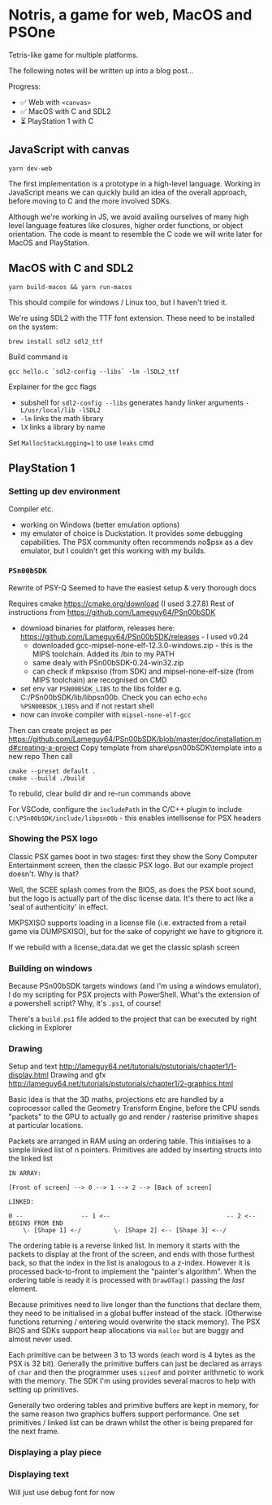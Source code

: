 # Notris, a game for web, MacOS and PSOne

Tetris-like game for multiple platforms.

The following notes will be written up into a blog post...

Progress:

- ✅ Web with `<canvas>`
- ✅ MacOS with C and SDL2
- ⏳ PlayStation 1 with C

## JavaScript with canvas

`yarn dev-web`

The first implementation is a prototype in a high-level language. Working in JavaScript means we can quickly build an
idea of the overall approach, before moving to C and the more involved SDKs.

Although we're working in JS, we avoid availing ourselves of many high level language features like closures, higher
order functions, or object orientation. The code is meant to resemble the C code we will write later for MacOS and
PlayStation.

## MacOS with C and SDL2

`yarn build-macos && yarn run-macos`

This should compile for windows / Linux too, but I haven't tried it.

We're using SDL2 with the TTF font extension. These need to be installed on the system:

```shell
brew install sdl2 sdl2_ttf
```

Build command is 

```shell
gcc hello.c `sdl2-config --libs` -lm -lSDL2_ttf
```

Explainer for the gcc flags

- subshell for `sdl2-config --libs` generates handy linker arguments `-L/usr/local/lib -lSDL2`
- `-lm` links the math library
- `lX` links a library by name

Set `MallocStackLogging=1` to use `leaks` cmd

## PlayStation 1

### Setting up dev environment

Compiler etc.
- working on Windows (better emulation options)
- my emulator of choice is Duckstation. It provides some debugging capabilities. The PSX community often recommends no$psx as a dev emulator, but I couldn't get this working
  with my builds.

### `PSn00bSDK`

Rewrite of PSY-Q
Seemed to have the easiest setup & very thorough docs

Requires cmake https://cmake.org/download (I used 3.27.8)
Rest of instructions from https://github.com/Lameguy64/PSn00bSDK
- download binaries for platform, releases here: https://github.com/Lameguy64/PSn00bSDK/releases - I used v0.24
  - downloaded gcc-mipsel-none-elf-12.3.0-windows.zip - this is the MIPS toolchain. Added its /bin to my PATH
  - same dealy with PSn00bSDK-0.24-win32.zip 
  - can check if mkpsxiso (from SDK) and mipsel-none-elf-size (from MIPS toolchain) are recognised on CMD 
- set env var `PSN00BSDK_LIBS` to the libs folder e.g. C:/PSn00bSDK/lib/libpsn00b. Check you can echo `echo %PSN00BSDK_LIBS%` and if not restart shell
- now can invoke compiler with `mipsel-none-elf-gcc`

Then can create project as per https://github.com/Lameguy64/PSn00bSDK/blob/master/doc/installation.md#creating-a-project
Copy template from share\psn00bSDK\template into a new repo
Then call
```
cmake --preset default .
cmake --build ./build
```

To rebuild, clear build dir and re-run commands above

For VSCode, configure the `includePath` in the C/C++ plugin to include `C:\PSn00bSDK/include/libpsn00b` - this enables intellisense for PSX headers

### Showing the PSX logo

Classic PSX games boot in two stages: first they show the Sony Computer Entertainment screen, then the classic PSX logo. But our example project doesn't. Why is that?

Well, the SCEE splash comes from the BIOS, as does the PSX boot sound, but the logo is actually part of the disc license data. It's there to act like a 'seal of authenticity'
in effect.

MKPSXISO supports loading in a license file (i.e. extracted from a retail game via DUMPSXISO), but for the sake of copyright we have to gitignore it.

If we rebuild with a license_data.dat we get the classic splash screen

### Building on windows

Because PSn00bSDK targets windows (and I'm using a windows emulator), I do my scripting for PSX projects with PowerShell. What's the extension of a powershell script?
Why, it's `.ps1`, of course!

There's a `build.ps1` file added to the project that can be executed by right clicking in Explorer

### Drawing

Setup and text http://lameguy64.net/tutorials/pstutorials/chapter1/1-display.html
Drawing and gfx http://lameguy64.net/tutorials/pstutorials/chapter1/2-graphics.html

Basic idea is that the 3D maths, projections etc are handled by a coprocessor called the Geometry Transform Engine, before
the CPU sends "packets" to the GPU to actually go and render / rasterise primitive shapes at particular locations.

Packets are arranged in RAM using an ordering table. This initialises to a simple linked list of n pointers. Primitives are added by inserting structs into the linked list

```
IN ARRAY:

[Front of screen] --> 0 --> 1 --> 2 --> [Back of screen]

LINKED:

0 --                -- 1 <--                                -- 2 <-- BEGINS FROM END 
    \- [Shape 1] <-/         \- [Shape 2] <-- [Shape 3] <--/
```

The ordering table is a reverse linked list. In memory it starts with the packets to display at the front of the screen, and ends with those furthest back, so that the
index in the list is analogous to a z-index. However it is processed back-to-front to implement the "painter's algorithm". When the ordering table is ready it is processed
with `DrawOTag()` passing the _last_ element.

Because primitives need to live longer than the functions that declare them, they need to be initialised in a global buffer instead of the stack. (Otherwise functions returning / entering would overwrite the stack memory). The PSX BIOS and SDKs support heap allocations via `malloc` but are buggy and almost never used.

Each primitive can be between 3 to 13 words (each word is 4 bytes as the PSX is 32 bit). Generally the primitive buffers can just be declared as arrays of `char` and then the programmer uses `sizeof` and pointer arithmetic to work with the memory. The SDK I'm using provides several macros to help with setting up primitives.

Generally two ordering tables and primitive buffers are kept in memory, for the same reason two graphics buffers support performance. One set primitives / linked list can be drawn whilst the other is being prepared for the next frame.

### Displaying a play piece

### Displaying text

Will just use debug font for now
